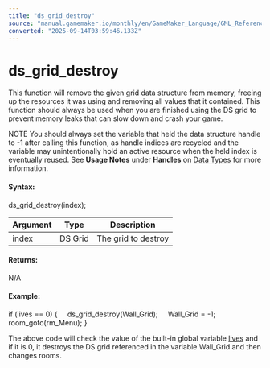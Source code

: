 ```yaml
---
title: "ds_grid_destroy"
source: "manual.gamemaker.io/monthly/en/GameMaker_Language/GML_Reference/Data_Structures/DS_Grids/ds_grid_destroy.htm"
converted: "2025-09-14T03:59:46.133Z"
---
```


# ds\_grid\_destroy

This function will remove the given grid data structure from memory, freeing up the resources it was using and removing all values that it contained. This function should always be used when you are finished using the DS grid to prevent memory leaks that can slow down and crash your game.

NOTE You should always set the variable that held the data structure handle to \-1 after calling this function, as handle indices are recycled and the variable may unintentionally hold an active resource when the held index is eventually reused. See **Usage Notes** under **Handles** on [Data Types](../../../GML_Overview/Data_Types.md) for more information.

#### Syntax:

ds\_grid\_destroy(index);

| Argument | Type | Description |
| --- | --- | --- |
| index | DS Grid | The grid to destroy |

#### Returns:

N/A

#### Example:

if (lives == 0)
{
    ds\_grid\_destroy(Wall\_Grid);
    Wall\_Grid = -1;
    room\_goto(rm\_Menu);
}

The above code will check the value of the built-in global variable [lives](../../../../../../../GameMaker_Language/GML_Overview/Variables/Builtin_Global_Variables/lives.md) and if it is 0, it destroys the DS grid referenced in the variable Wall\_Grid and then changes rooms.